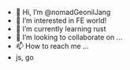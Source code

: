 - 👋 Hi, I’m @nomadGeonilJang
- 👀 I’m interested in FE world!
- 🌱 I’m currently learning rust
- 💞️ I’m looking to collaborate on ...
- 📫 How to reach me ...
- js, go
<!---
nomadGeonilJang/nomadGeonilJang is a ✨ special ✨ repository because its `README.md` (this file) appears on your GitHub profile.
You can click the Preview link to take a look at your changes.
--->
